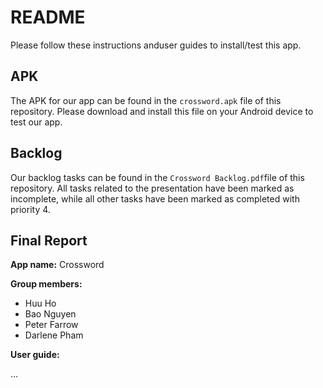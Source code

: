 # README
Please follow these instructions anduser guides to install/test this app.
## APK
The APK for our app can be found in the `crossword.apk` file of this repository. Please download and install this file on your Android device to test our app.
## Backlog
Our backlog tasks can be found in the `Crossword Backlog.pdf`file of this repository. All tasks related to the presentation have been marked as incomplete, while all other tasks have been marked as completed with priority 4.
## Final Report

**App name:** Crossword

**Group members:**

 - Huu Ho
 - Bao Nguyen
 - Peter Farrow
 - Darlene Pham

**User guide:**

...

